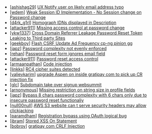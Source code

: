 * [[ashishag29](https://hackerone.com/ashishag29)] [ UX Notify user on likely email address typo](https://hackerone.com/reports/255026)
* [[wdem](https://hackerone.com/wdem)] [Weak Session ID Implementation - No Session change on Password change](https://hackerone.com/reports/272839)
* [[d4rk_g1rl](https://hackerone.com/d4rk_g1rl)] [Homograph IDNs displayed in Description](https://hackerone.com/reports/260938)
* [[attacker911](https://hackerone.com/attacker911)] [Missing access control at password change](https://hackerone.com/reports/164648)
* [[ykw1337](https://hackerone.com/ykw1337)] [ Cross Domain Referrer Leakage Password Reset Token Leaking to Third party Sites ](https://hackerone.com/reports/265740)
* [[geekboy](https://hackerone.com/geekboy)] [Flash CSRF Update Ad Frequency   cp-ng pinion gg ](https://hackerone.com/reports/251918)
* [[japz](https://hackerone.com/japz)] [Password complexity not evenly enforced](https://hackerone.com/reports/249398)
* [[rehan](https://hackerone.com/rehan)] [Password reset form ignores email field](https://hackerone.com/reports/213180)
* [[attacker911](https://hackerone.com/attacker911)] [Password reset access control](https://hackerone.com/reports/180895)
* [[armaanpathan](https://hackerone.com/armaanpathan)] [Code injection](https://hackerone.com/reports/257207)
* [[linkks](https://hackerone.com/linkks)] [RC4 cipher suites detected](https://hackerone.com/reports/101324)
* [[valievkarim](https://hackerone.com/valievkarim)] [upgrade Aspen on inside gratipay com to pick up CR injection fix](https://hackerone.com/reports/143139)
* [[glc](https://hackerone.com/glc)] [Subdomain take over signup websummit](https://hackerone.com/reports/172698)
* [[arnonymous](https://hackerone.com/arnonymous)] [Missing restriction on string size in profile fields](https://hackerone.com/reports/180548)
* [[japz](https://hackerone.com/japz)] [Bypass 8 chars password complexity with 6 chars only due to insecure password reset functionaliy](https://hackerone.com/reports/173195)
* [[null00null](https://hackerone.com/null00null)] [AWS S3 website can t serve security headers may allow clickjacking](https://hackerone.com/reports/149572)
* [[paramdham](https://hackerone.com/paramdham)] [Registration bypass using OAuth logical bug](https://hackerone.com/reports/64946)
* [[ibram](https://hackerone.com/ibram)] [Stored XSS On Statement](https://hackerone.com/reports/84740)
* [[bobrov](https://hackerone.com/bobrov)] [ gratipay com CRLF Injection](https://hackerone.com/reports/79552)
